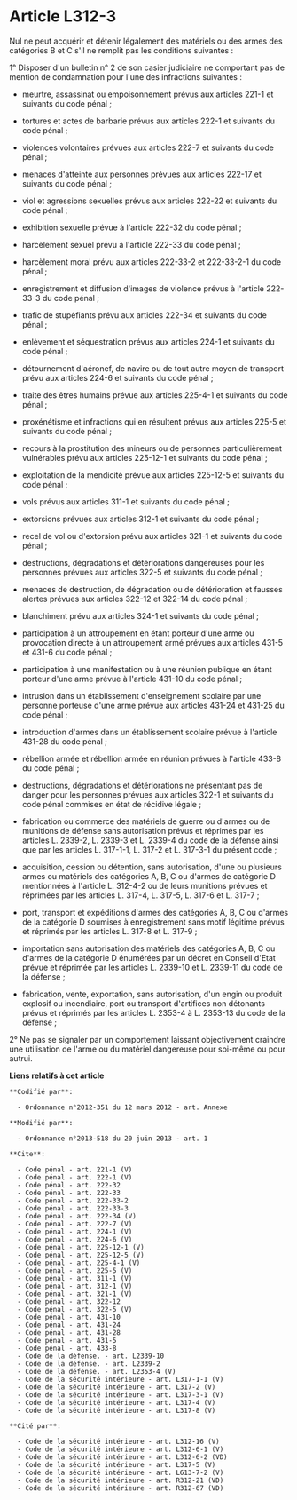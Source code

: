 # Article L312-3

Nul ne peut acquérir et détenir légalement des matériels ou des armes des catégories B et C s'il ne remplit pas les
conditions suivantes : 

1° Disposer d'un bulletin n° 2 de son casier judiciaire ne comportant pas de mention de condamnation pour l'une des
infractions suivantes :

- meurtre, assassinat ou empoisonnement prévus aux articles 221-1 et suivants du code pénal ;

- tortures et actes de barbarie prévus aux articles 222-1 et suivants du code pénal ;

- violences volontaires prévues aux articles 222-7 et suivants du code pénal ;

- menaces d'atteinte aux personnes prévues aux articles 222-17 et suivants du code pénal ;

- viol et agressions sexuelles prévus aux articles 222-22 et suivants du code pénal ;

- exhibition sexuelle prévue à l'article 222-32 du code pénal ;

- harcèlement sexuel prévu à l'article 222-33 du code pénal ;

- harcèlement moral prévu aux articles 222-33-2 et 222-33-2-1 du code pénal ;

- enregistrement et diffusion d'images de violence prévus à l'article 222-33-3 du code pénal ;

- trafic de stupéfiants prévu aux articles 222-34 et suivants du code pénal ;

- enlèvement et séquestration prévus aux articles 224-1 et suivants du code pénal ;

- détournement d'aéronef, de navire ou de tout autre moyen de transport prévu aux articles 224-6 et suivants du code pénal ;

- traite des êtres humains prévue aux articles 225-4-1 et suivants du code pénal ;

- proxénétisme et infractions qui en résultent prévus aux articles 225-5 et suivants du code pénal ;

- recours à la prostitution des mineurs ou de personnes particulièrement vulnérables prévu aux articles 225-12-1 et suivants
du code pénal ;

- exploitation de la mendicité prévue aux articles 225-12-5 et suivants du code pénal ;

- vols prévus aux articles 311-1 et suivants du code pénal ;

- extorsions prévues aux articles 312-1 et suivants du code pénal ;

- recel de vol ou d'extorsion prévu aux articles 321-1 et suivants du code pénal ;

- destructions, dégradations et détériorations dangereuses pour les personnes prévues aux articles 322-5 et suivants du code
pénal ;

- menaces de destruction, de dégradation ou de détérioration et fausses alertes prévues aux articles 322-12 et 322-14 du code
pénal ;

- blanchiment prévu aux articles 324-1 et suivants du code pénal ;

- participation à un attroupement en étant porteur d'une arme ou provocation directe à un attroupement armé prévues aux
articles 431-5 et 431-6 du code pénal ;

- participation à une manifestation ou à une réunion publique en étant porteur d'une arme prévue à l'article 431-10 du code
pénal ;

- intrusion dans un établissement d'enseignement scolaire par une personne porteuse d'une arme prévue aux articles 431-24 et
431-25 du code pénal ;

- introduction d'armes dans un établissement scolaire prévue à l'article 431-28 du code pénal ;

- rébellion armée et rébellion armée en réunion prévues à l'article 433-8 du code pénal ;

- destructions, dégradations et détériorations ne présentant pas de danger pour les personnes prévues aux articles 322-1 et
suivants du code pénal commises en état de récidive légale ;

- fabrication ou commerce des matériels de guerre ou d'armes ou de munitions de défense sans autorisation prévus et réprimés
par les articles L. 2339-2, L. 2339-3 et L. 2339-4 du code de la défense ainsi que par les articles L. 317-1-1, L. 317-2 et
L. 317-3-1 du présent code ;

- acquisition, cession ou détention, sans autorisation, d'une ou plusieurs armes ou matériels des catégories A, B, C ou
d'armes de catégorie D mentionnées à l'article L. 312-4-2 ou de leurs munitions prévues et réprimées par les articles L.
317-4, L. 317-5, L. 317-6 et L. 317-7 ;

- port, transport et expéditions d'armes des catégories A, B, C ou d'armes de la catégorie D soumises à enregistrement sans
motif légitime prévus et réprimés par les articles L. 317-8 et L. 317-9 ;

- importation sans autorisation des matériels des catégories A, B, C ou d'armes de la catégorie D énumérées par un décret en
Conseil d'Etat prévue et réprimée par les articles L. 2339-10 et L. 2339-11 du code de la défense ;

- fabrication, vente, exportation, sans autorisation, d'un engin ou produit explosif ou incendiaire, port ou transport
d'artifices non détonants prévus et réprimés par les articles L. 2353-4 à L. 2353-13 du code de la défense ; 

2° Ne pas se signaler par un comportement laissant objectivement craindre une utilisation de l'arme ou du matériel dangereuse
pour soi-même ou pour autrui.

**Liens relatifs à cet article**

	**Codifié par**:

	  - Ordonnance n°2012-351 du 12 mars 2012 - art. Annexe

	**Modifié par**:

	  - Ordonnance n°2013-518 du 20 juin 2013 - art. 1

	**Cite**:

	  - Code pénal - art. 221-1 (V)
	  - Code pénal - art. 222-1 (V)
	  - Code pénal - art. 222-32
	  - Code pénal - art. 222-33
	  - Code pénal - art. 222-33-2
	  - Code pénal - art. 222-33-3
	  - Code pénal - art. 222-34 (V)
	  - Code pénal - art. 222-7 (V)
	  - Code pénal - art. 224-1 (V)
	  - Code pénal - art. 224-6 (V)
	  - Code pénal - art. 225-12-1 (V)
	  - Code pénal - art. 225-12-5 (V)
	  - Code pénal - art. 225-4-1 (V)
	  - Code pénal - art. 225-5 (V)
	  - Code pénal - art. 311-1 (V)
	  - Code pénal - art. 312-1 (V)
	  - Code pénal - art. 321-1 (V)
	  - Code pénal - art. 322-12
	  - Code pénal - art. 322-5 (V)
	  - Code pénal - art. 431-10
	  - Code pénal - art. 431-24
	  - Code pénal - art. 431-28
	  - Code pénal - art. 431-5
	  - Code pénal - art. 433-8
	  - Code de la défense. - art. L2339-10
	  - Code de la défense. - art. L2339-2
	  - Code de la défense. - art. L2353-4 (V)
	  - Code de la sécurité intérieure - art. L317-1-1 (V)
	  - Code de la sécurité intérieure - art. L317-2 (V)
	  - Code de la sécurité intérieure - art. L317-3-1 (V)
	  - Code de la sécurité intérieure - art. L317-4 (V)
	  - Code de la sécurité intérieure - art. L317-8 (V)

	**Cité par**:

	  - Code de la sécurité intérieure - art. L312-16 (V)
	  - Code de la sécurité intérieure - art. L312-6-1 (V)
	  - Code de la sécurité intérieure - art. L312-6-2 (VD)
	  - Code de la sécurité intérieure - art. L317-5 (V)
	  - Code de la sécurité intérieure - art. L613-7-2 (V)
	  - Code de la sécurité intérieure - art. R312-21 (VD)
	  - Code de la sécurité intérieure - art. R312-67 (VD)

